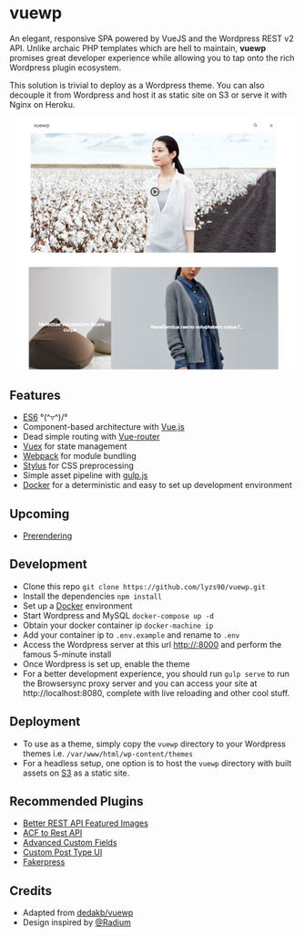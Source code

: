 # vuewp

An elegant, responsive SPA powered by VueJS and the Wordpress REST v2 API. Unlike archaic PHP templates which are hell to maintain, **vuewp** promises great developer experience while allowing you to tap onto the rich Wordpress plugin ecosystem.

This solution is trivial to deploy as a Wordpress theme. You can also decouple it from Wordpress and host it as static site on S3 or serve it with Nginx on Heroku.

<img src="./wp-content/themes/vuewp/screenshot.png" width="800">

## Features
- [ES6](https://github.com/lukehoban/es6features) °\(^▿^)/°
- Component-based architecture with [Vue.js](https://vuejs.org/)
- Dead simple routing with [Vue-router](https://router.vuejs.org/en/essentials/getting-started.html)
- [Vuex](https://vuex.vuejs.org/en/intro.html/) for state management
- [Webpack](https://webpack.js.org/) for module bundling
- [Stylus](http://stylus-lang.com/) for CSS preprocessing
- Simple asset pipeline with [gulp.js](https://gulpjs.com/)
- [Docker](https://www.docker.com/what-docker) for a deterministic and easy to set up development environment

## Upcoming
- [Prerendering](https://github.com/chrisvfritz/prerender-spa-plugin)


## Development

- Clone this repo `git clone https://github.com/lyzs90/vuewp.git`
- Install the dependencies `npm install`
- Set up a [Docker](https://www.docker.com/community-edition) environment
- Start Wordpress and MySQL `docker-compose up -d`
- Obtain your docker container ip `docker-machine ip`
- Add your container ip to `.env.example` and rename to `.env`
- Access the Wordpress server at this url [http://<container-ip>:8000](http://<container-ip>:8000) and perform the famous 5-minute install
- Once Wordpress is set up, enable the theme
- For a better development experience, you should run `gulp serve` to run the Browsersync proxy server and you can access your site at http://localhost:8080, complete with live reloading and other cool stuff.

## Deployment

- To use as a theme, simply copy the `vuewp` directory to your Wordpress themes i.e. `/var/www/html/wp-content/themes`
- For a headless setup, one option is to host the `vuewp` directory with built assets on [S3](http://docs.aws.amazon.com/AmazonS3/latest/dev/WebsiteHosting.html) as a static site.

## Recommended Plugins

- [Better REST API Featured Images](https://wordpress.org/plugins/better-rest-api-featured-images/)
- [ACF to Rest API](https://wordpress.org/plugins/acf-to-rest-api/)
- [Advanced Custom Fields](https://wordpress.org/plugins/advanced-custom-fields/)
- [Custom Post Type UI](https://wordpress.org/plugins/custom-post-type-ui/)
- [Fakerpress](https://wordpress.org/plugins/fakerpress/)

## Credits
- Adapted from [dedakb/vuewp](https://github.com/bedakb/vuewp.git)
- Design inspired by [@Radium](https://dribbble.com/shots/3102550-Egloo)
